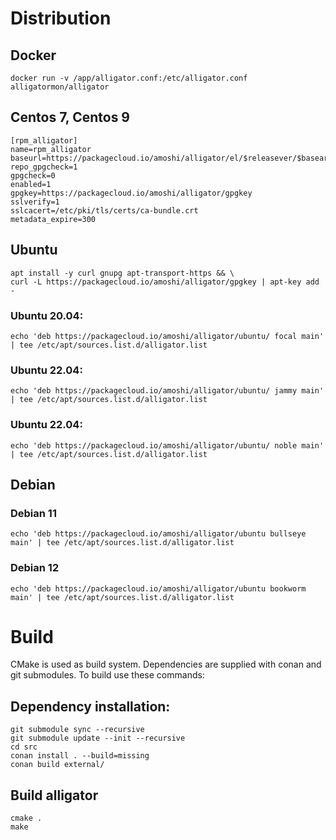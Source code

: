 # Distribution

## Docker
```
docker run -v /app/alligator.conf:/etc/alligator.conf alligatormon/alligator
```

## Centos 7, Centos 9
```
[rpm_alligator]
name=rpm_alligator
baseurl=https://packagecloud.io/amoshi/alligator/el/$releasever/$basearch
repo_gpgcheck=1
gpgcheck=0
enabled=1
gpgkey=https://packagecloud.io/amoshi/alligator/gpgkey
sslverify=1
sslcacert=/etc/pki/tls/certs/ca-bundle.crt
metadata_expire=300

```

## Ubuntu
```
apt install -y curl gnupg apt-transport-https && \
curl -L https://packagecloud.io/amoshi/alligator/gpgkey | apt-key add -
```

### Ubuntu 20.04:
```
echo 'deb https://packagecloud.io/amoshi/alligator/ubuntu/ focal main' | tee /etc/apt/sources.list.d/alligator.list
```

### Ubuntu 22.04:
```
echo 'deb https://packagecloud.io/amoshi/alligator/ubuntu/ jammy main' | tee /etc/apt/sources.list.d/alligator.list
```

### Ubuntu 22.04:
```
echo 'deb https://packagecloud.io/amoshi/alligator/ubuntu/ noble main' | tee /etc/apt/sources.list.d/alligator.list
```

## Debian
### Debian 11
```
echo 'deb https://packagecloud.io/amoshi/alligator/ubuntu bullseye main' | tee /etc/apt/sources.list.d/alligator.list
```

### Debian 12
```
echo 'deb https://packagecloud.io/amoshi/alligator/ubuntu bookworm main' | tee /etc/apt/sources.list.d/alligator.list
```

# Build
CMake is used as build system. Dependencies are supplied with conan and git submodules.
To build use these commands:
## Dependency installation:
```
git submodule sync --recursive
git submodule update --init --recursive
cd src
conan install . --build=missing
conan build external/
```

## Build alligator
```
cmake .
make
```
